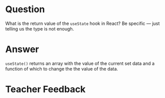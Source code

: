# Question

What is the return value of the `useState` hook in React? Be specific — just telling us the type is not enough.

# Answer
`useState()` returns an array with the value of the current set data and a function of which to change the the value of the data.
# Teacher Feedback